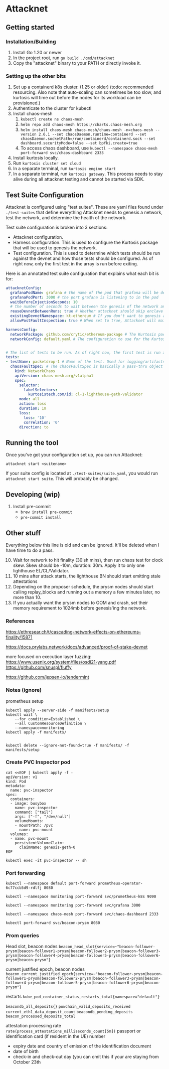# Attacknet

## Getting started

### Installation/Building

1. Install Go 1.20 or newer
2. In the project root, run `go build ./cmd/attacknet`
3. Copy the "attacknet" binary to your PATH or directly invoke it.

### Setting up the other bits

1. Set up a containerd k8s cluster. (1.25 or older) (todo: recommended resourcing. Also note that auto-scaling can 
   sometimes be too slow, and kurtosis will time out before the nodes for its workload can be provisioned.)
2. Authenticate to the cluster for kubectl
3. Install chaos-mesh
   1. `kubectl create ns chaos-mesh`
   2. `helm repo add chaos-mesh https://charts.chaos-mesh.org`
   3. `helm install chaos-mesh chaos-mesh/chaos-mesh -n=chaos-mesh --version 2.6.1 --set chaosDaemon.runtime=containerd --set chaosDaemon.socketPath=/run/containerd/containerd.sock --set dashboard.securityMode=false --set bpfki.create=true`
   4. To access chaos dashboard, use `kubectl --namespace chaos-mesh port-forward svc/chaos-dashboard 2333`
4. Install kurtosis locally.
5. Run `kurtosis cluster set cloud`
6. In a separate terminal, run `kurtosis engine start`
7. In a separate terminal, run `kurtosis gateway`. This process needs to stay alive during all attacknet testing and cannot be started via SDK.

## Test Suite Configuration

Attacknet is configured using "test suites". These are yaml files found under `./test-suites` that define everything 
Attacknet needs to genesis a network, test the network, and determine the health of the network.

Test suite configuration is broken into 3 sections:
- Attacknet configuration.
- Harness configuration. This is used to configure the Kurtosis package that will be used to genesis the network. 
- Test configuration. This is used to determine which tests should be run against the devnet and how those tests 
  should be configured. As of right now, only the first test in the array is run before exiting.

Here is an annotated test suite configuration that explains what each bit is for:
```yaml
attacknetConfig:
  grafanaPodName: grafana # the name of the pod that grafana will be deployed to. 
  grafanaPodPort: 3000 # the port grafana is listening to in the pod
  waitBeforeInjectionSeconds: 10 
  # the number of seconds to wait between the genesis of the network and the injection of faults. To wait for finality, use 25 mins (1500 secs)
  reuseDevnetBetweenRuns: true # Whether attacknet should skip enclave deletion after the fault concludes. Defaults to false.
  existingDevnetNamespace: kt-ethereum # If you don't want to genesis a new network, you can specify an existing namespace that contains a Kurtosis enclave and run tests against it instead. I'm expecting this to only be useful for dev/tool testing. Exclude this parameter for normal operation.
  allowPostFaultInspection: true # When set to true, Attacknet will maintain the port-forward connection to Grafana once the fault has concluded to allow the operator to inspect metrics. Default: true

harnessConfig:
  networkPackage: github.com/crytic/ethereum-package # The Kurtosis package to deploy to instrument the devnet.
  networkConfig: default.yaml # The configuration to use for the Kurtosis package. These live in ./network-configs and are referenced by their filename. 


# The list of tests to be run. As of right now, the first test is run and the tool terminates. In the future, we will genesis single-use devnets for each test, run the test, and terminate once all the tests are completed and all the enclaves are cleaned up.
tests:
- testName: packetdrop-1 # Name of the test. Used for logging/artifacts.
  chaosFaultSpec: # The chaosFaultSpec is basically a pass-thru object for Chaos Mesh fault resources. This means we can support every possible fault out-of-the-box, but slightly complicates generating the configuration. To determine the schema for each fault type, check the Chaos Mesh docs: https://chaos-mesh.org/docs/simulate-network-chaos-on-kubernetes/. One issue with this method is that Attacknet can't verify whether your faultSpec is valid until it tries to create the resource in Kubernetes, and that comes after genesis which takes a long time on its own. If you run into schema validation issues, try creating these objects directly in Kubernetes to hasten the debug cycle. 
    kind: NetworkChaos
    apiVersion: chaos-mesh.org/v1alpha1
    spec:
      selector:
        labelSelectors:
          kurtosistech.com/id: cl-1-lighthouse-geth-validator
      mode: all
      action: loss
      duration: 1m
      loss:
        loss: '10'
        correlation: '0'
      direction: to

```
## Running the tool

Once you've got your configuration set up, you can run Attacknet:

`attacknet start <suitename>`

If your suite config is located at `./test-suites/suite.yaml`, you would run `attacknet start suite`. This will 
probably be changed.

## Developing (wip)

1. Install pre-commit
   - `brew install pre-commit`
   - `pre-commit install`


## Other stuff

Everything below this line is old and can be ignored. It'll be deleted when I have time to do a pass.


10. Wait for network to hit finality (30ish mins), then run chaos test for clock skew. Skew should be -10m, duration: 30m. Apply it to only one lighthouse EL/CL/Validator. 
11. 10 mins after attack starts, the lighthouse BN should start emitting stale attestations
12. Depending on the proposer schedule, the prysm nodes should start calling replay_blocks and running out a memory a few minutes later, no more than 10.
13. If you actually want the prysm nodes to OOM and crash, set their memory requirement to 1024mb before genesis'ing the network.

### References

https://ethresear.ch/t/cascading-network-effects-on-ethereums-finality/15871

https://docs.prylabs.network/docs/advanced/proof-of-stake-devnet

more focused on execution layer fuzzing:
https://www.usenix.org/system/files/osdi21-yang.pdf
https://github.com/snuspl/fluffy


https://github.com/jepsen-io/tendermint


### Notes (ignore)

prometheus setup
```
kubectl apply --server-side -f manifests/setup
kubectl wait \
	--for condition=Established \
	--all CustomResourceDefinition \
	--namespace=monitoring
kubectl apply -f manifests/


kubectl delete --ignore-not-found=true -f manifests/ -f manifests/setup
```

### Create PVC Inspector pod
```
cat <<EOF | kubectl apply -f -
apiVersion: v1
kind: Pod
metadata:
  name: pvc-inspector
spec:
  containers:
  - image: busybox
    name: pvc-inspector
    command: ["tail"]
    args: ["-f", "/dev/null"]
    volumeMounts:
    - mountPath: /pvc
      name: pvc-mount
  volumes:
  - name: pvc-mount
    persistentVolumeClaim:
      claimName: genesis-geth-0
EOF
```

`kubectl exec -it pvc-inspector -- sh`


### Port forwarding

```
kubectl --namespace default port-forward prometheus-operator-6c77ccb5d9-rdlfj 8080
```

```
kubectl --namespace monitoring port-forward svc/prometheus-k8s 9090
```

```
kubectl --namespace monitoring port-forward svc/grafana 3000
```

```
kubectl --namespace chaos-mesh port-forward svc/chaos-dashboard 2333
```


```
kubectl port-forward svc/beacon-prysm 8080
```

### Prom queries

Head slot, beacon nodes
`beacon_head_slot{service=~"beacon-follower-prysm|beacon-follower1-prysm|beacon-follower2-prysm|beacon-follower3-prysm|beacon-follower4-prysm|beacon-follower5-prysm|beacon-follower6-prysm|beacon-prysm"}`

current justified epoch, beacon nodes
`beacon_current_justified_epoch{service=~"beacon-follower-prysm|beacon-follower1-prysm|beacon-follower2-prysm|beacon-follower3-prysm|beacon-follower4-prysm|beacon-follower5-prysm|beacon-follower6-prysm|beacon-prysm"}`

restarts
`kube_pod_container_status_restarts_total{namespace="default"}`


`beacondb_all_deposits{}`
`powchain_valid_deposits_received`
`current_eth1_data_deposit_count`
`beacondb_pending_deposits`
`beacon_processed_deposits_total`


attestation processing rate
`rate(process_attestations_milliseconds_count[5m])`
 passport or identification card (if resident in the UE) number
  + expiry date and country of emission of the identification document
  + date of birth
  + check-in and check-out day (you can omit this if your are staying from October 23th
